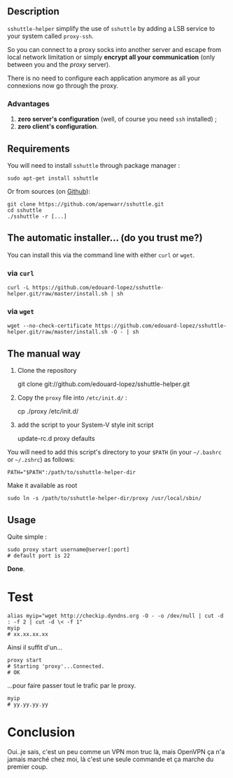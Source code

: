 ## Description

`sshuttle-helper` simplify the use of `sshuttle` by adding a LSB service to your system called `proxy-ssh`.

So you can connect to a proxy socks into another server and escape from local network limitation or simply **encrypt all your communication** (only between you and the _proxy_ server).

There is no need to configure each application anymore as all your connexions now go through the proxy.

### Advantages

1. **zero server's configuration** (well, of course you need `ssh` installed) ;
2. **zero client's configuration**.

## Requirements

You will need to install `sshuttle` through package manager :

    sudo apt-get install sshuttle

Or from sources (on [Github](https://github.com/apenwarr/sshuttle)):

    git clone https://github.com/apenwarr/sshuttle.git
    cd sshuttle
    ./sshuttle -r [...]

## The automatic installer… (do you trust me?)

You can install this via the command line with either `curl` or `wget`.
### via `curl`

    curl -L https://github.com/edouard-lopez/sshuttle-helper.git/raw/master/install.sh | sh

### via `wget`

    wget --no-check-certificate https://github.com/edouard-lopez/sshuttle-helper.git/raw/master/install.sh -O - | sh

## The manual way

1. Clone the repository

    git clone git://github.com/edouard-lopez/sshuttle-helper.git

2. Copy the `proxy` file into `/etc/init.d/` :

    cp ./proxy /etc/init.d/

3. add the script to your System-V style init script

    update-rc.d proxy defaults


You will need to add this script's directory to your `$PATH` (in your `~/.bashrc` or `~/.zshrc`) as follows:

    PATH="$PATH":/path/to/sshuttle-helper-dir

Make it available as root

    sudo ln -s /path/to/sshuttle-helper-dir/proxy /usr/local/sbin/

## Usage

Quite simple :

    sudo proxy start username@server[:port]
    # default port is 22

**Done**.

# Test

    alias myip="wget http://checkip.dyndns.org -O - -o /dev/null | cut -d : -f 2 | cut -d \< -f 1"
    myip
    # xx.xx.xx.xx

Ainsi il suffit d'un...

    proxy start
    # Starting 'proxy'...Connected.
    # OK

...pour faire passer tout le trafic par le proxy.

    myip
    # yy.yy.yy.yy

# Conclusion

Oui..je sais, c'est un peu comme un VPN mon truc là, mais OpenVPN ça n'a jamais marché chez moi, là c'est une seule commande et ça marche du premier coup.

